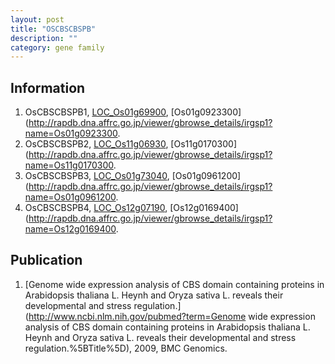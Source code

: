 ```yaml
---
layout: post
title: "OSCBSCBSPB"
description: ""
category: gene family
---
```


## Information
1. OsCBSCBSPB1, [LOC_Os01g69900](http://rice.plantbiology.msu.edu/cgi-bin/ORF_infopage.cgi?orf=LOC_Os01g69900), [Os01g0923300](http://rapdb.dna.affrc.go.jp/viewer/gbrowse_details/irgsp1?name=Os01g0923300.
2. OsCBSCBSPB2, [LOC_Os11g06930](http://rice.plantbiology.msu.edu/cgi-bin/ORF_infopage.cgi?orf=LOC_Os11g06930), [Os11g0170300](http://rapdb.dna.affrc.go.jp/viewer/gbrowse_details/irgsp1?name=Os11g0170300.
3. OsCBSCBSPB3, [LOC_Os01g73040](http://rice.plantbiology.msu.edu/cgi-bin/ORF_infopage.cgi?orf=LOC_Os01g73040), [Os01g0961200](http://rapdb.dna.affrc.go.jp/viewer/gbrowse_details/irgsp1?name=Os01g0961200.
4. OsCBSCBSPB4, [LOC_Os12g07190](http://rice.plantbiology.msu.edu/cgi-bin/ORF_infopage.cgi?orf=LOC_Os12g07190), [Os12g0169400](http://rapdb.dna.affrc.go.jp/viewer/gbrowse_details/irgsp1?name=Os12g0169400.

## Publication
1. [Genome wide expression analysis of CBS domain containing proteins in Arabidopsis thaliana L. Heynh and Oryza sativa L. reveals their developmental and stress regulation.](http://www.ncbi.nlm.nih.gov/pubmed?term=Genome wide expression analysis of CBS domain containing proteins in Arabidopsis thaliana L. Heynh and Oryza sativa L. reveals their developmental and stress regulation.%5BTitle%5D), 2009, BMC Genomics.


